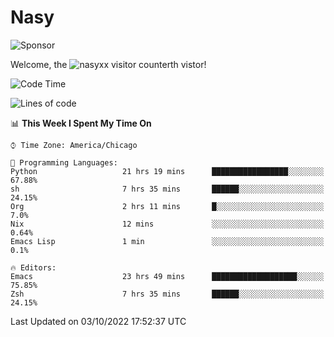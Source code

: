 # Nasy

<!--
<p align="center">
<img height="200" src="https://github-readme-stats.vercel.app/api?username=nasyxx&count_private=true&show_icons=true&theme=dracula&include_all_commits=true"/>
<img height="200" src="https://github-readme-stats.vercel.app/api/top-langs/?username=nasyxx&theme=dracula&hide=html,jupyter+notebook&count_private=true&show_icons=true"/>
</p>

  
----------------
-->

![Sponsor](https://img.shields.io/static/v1.svg?label=Sponsor&message=%E2%9D%A4&logo=GitHub&style=flat&color=pink)
 
Welcome, the ![nasyxx visitor counter](https://count.getloli.com/get/@nasyxx?theme=rule34)th vistor!
 
<!--START_SECTION:waka-->
![Code Time](http://img.shields.io/badge/Code%20Time-2%2C690%20hrs%2028%20mins-blue)

![Lines of code](https://img.shields.io/badge/From%20Hello%20World%20I%27ve%20Written-5%20Million%20lines%20of%20code-blue)

📊 **This Week I Spent My Time On** 

```text
⌚︎ Time Zone: America/Chicago

💬 Programming Languages: 
Python                   21 hrs 19 mins      █████████████████░░░░░░░░   67.88% 
sh                       7 hrs 35 mins       ██████░░░░░░░░░░░░░░░░░░░   24.15% 
Org                      2 hrs 11 mins       █░░░░░░░░░░░░░░░░░░░░░░░░   7.0% 
Nix                      12 mins             ░░░░░░░░░░░░░░░░░░░░░░░░░   0.64% 
Emacs Lisp               1 min               ░░░░░░░░░░░░░░░░░░░░░░░░░   0.1%

🔥 Editors: 
Emacs                    23 hrs 49 mins      ███████████████████░░░░░░   75.85% 
Zsh                      7 hrs 35 mins       ██████░░░░░░░░░░░░░░░░░░░   24.15%

```


 Last Updated on 03/10/2022 17:52:37 UTC
<!--END_SECTION:waka-->

<!-- ![visitors](https://visitor-badge.laobi.icu/badge?page_id=nasyxx.nasyxx) -->
